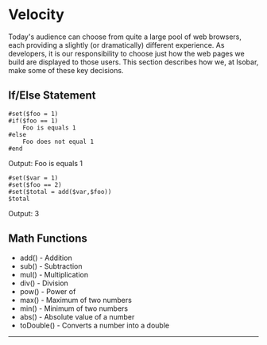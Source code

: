 # Velocity
Today's audience can choose from quite a large pool of web browsers, each providing a slightly (or dramatically) different experience. As developers, it is our responsibility to choose just how the web pages we build are displayed to those users. This section describes how we, at Isobar, make some of these key decisions.

## If/Else Statement
	#set($foo = 1)
	#if($foo == 1)
		Foo is equals 1
	#else
		Foo does not equal 1
	#end
	
Output: Foo is equals 1

	#set($var = 1)
	#set($foo == 2)
	#set($total = add($var,$foo))
	$total
	
Output: 3

## Math Functions
* add() - Addition 
* sub() - Subtraction
* mul() - Multiplication
* div() - Division
* pow() - Power of
* max() - Maximum of two numbers
* min() - Minimum of two numbers
* abs() - Absolute value of a number
* toDouble() - Converts a number into a double

----------------------


